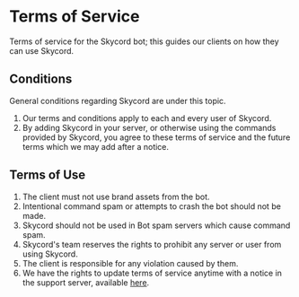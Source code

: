 # Terms of Service
Terms of service for the Skycord bot; this guides our clients on how they can use Skycord.

## Conditions
General conditions regarding Skycord are under this topic.

1. Our terms and conditions apply to each and every user of Skycord.
2. By adding Skycord in your server, or otherwise using the commands provided by Skycord, you agree to these terms of service and the future terms which we may add after a notice.

## Terms of Use

1. The client must not use brand assets from the bot.
2. Intentional command spam or attempts to crash the bot should not be made.
3. Skycord should not be used in Bot spam servers which cause command spam.
4. Skycord's team reserves the rights to prohibit any server or user from using Skycord.
5. The client is responsible for any violation caused by them.
6. We have the rights to update terms of service anytime with a notice in the support server, available [here](https://kyanoxia.com/join).
